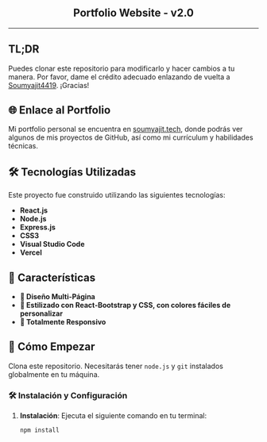<h2 align="center">
  Portfolio Website - v2.0<br/>
</h2>

---

## TL;DR

Puedes clonar este repositorio para modificarlo y hacer cambios a tu manera. Por favor, dame el crédito adecuado enlazando de vuelta a [Soumyajit4419](https://github.com/soumyajit4419/Portfolio). ¡Gracias!

## 🌐 Enlace al Portfolio

Mi portfolio personal se encuentra en [soumyajit.tech](https://soumyajit.vercel.app/), donde podrás ver algunos de mis proyectos de GitHub, así como mi currículum y habilidades técnicas.

## 🛠 Tecnologías Utilizadas

Este proyecto fue construido utilizando las siguientes tecnologías:

- **React.js**
- **Node.js**
- **Express.js**
- **CSS3**
- **Visual Studio Code**
- **Vercel**

## 🚀 Características

- **📖 Diseño Multi-Página**
- **🎨 Estilizado con React-Bootstrap y CSS, con colores fáciles de personalizar**
- **📱 Totalmente Responsivo**

## 🏁 Cómo Empezar

Clona este repositorio. Necesitarás tener `node.js` y `git` instalados globalmente en tu máquina.

### 🛠 Instalación y Configuración

1. **Instalación**: Ejecuta el siguiente comando en tu terminal:
   ```bash
   npm install